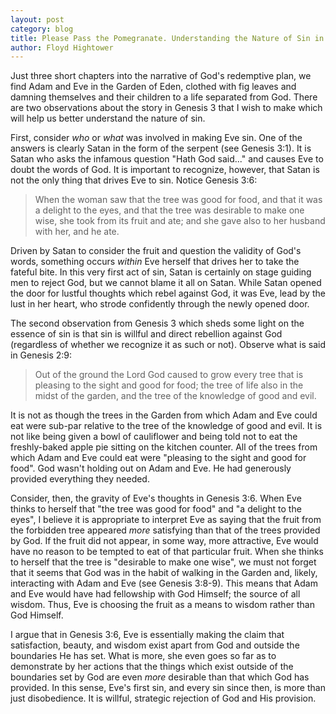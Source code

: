 ```yaml
---
layout: post
category: blog
title: Please Pass the Pomegranate. Understanding the Nature of Sin in Genesis 3.
author: Floyd Hightower
---
```


Just three short chapters into the narrative of God's redemptive plan, we find Adam and Eve in the Garden of Eden, clothed with fig leaves and damning themselves and their children to a life separated from God. There are two observations about the story in Genesis 3 that I wish to make which will help us better understand the nature of sin.

First, consider *who* or *what* was involved in making Eve sin. One of the answers is clearly Satan in the form of the serpent (see Genesis 3:1). It is Satan who asks the infamous question "Hath God said..." and causes Eve to doubt the words of God. It is important to recognize, however, that Satan is not the only thing that drives Eve to sin. Notice Genesis 3:6:

> When the woman saw that the tree was good for food, and that it was a delight to the eyes, and that the tree was desirable to make one wise, she took from its fruit and ate; and she gave also to her husband with her, and he ate.

Driven by Satan to consider the fruit and question the validity of God's words, something occurs *within* Eve herself that drives her to take the fateful bite. In this very first act of sin, Satan is certainly on stage guiding men to reject God, but we cannot blame it all on Satan. While Satan opened the door for lustful thoughts which rebel against God, it was Eve, lead by the lust in her heart, who strode confidently through the newly opened door.

The second observation from Genesis 3 which sheds some light on the essence of sin is that sin is willful and direct rebellion against God (regardless of whether we recognize it as such or not). Observe what is said in Genesis 2:9:

> Out of the ground the Lord God caused to grow every tree that is pleasing to the sight and good for food; the tree of life also in the midst of the garden, and the tree of the knowledge of good and evil.

It is not as though the trees in the Garden from which Adam and Eve could eat were sub-par relative to the tree of the knowledge of good and evil. It is not like being given a bowl of cauliflower and being told not to eat the freshly-baked apple pie sitting on the kitchen counter. All of the trees from which Adam and Eve could eat were "pleasing to the sight and good for food". God wasn't holding out on Adam and Eve. He had generously provided everything they needed.

Consider, then, the gravity of Eve's thoughts in Genesis 3:6. When Eve thinks to herself that "the tree was good for food" and "a delight to the eyes", I believe it is appropriate to interpret Eve as saying that the fruit from the forbidden tree appeared *more* satisfying than that of the trees provided by God. If the fruit did not appear, in some way, more attractive, Eve would have no reason to be tempted to eat of that particular fruit. When she thinks to herself that the tree is "desirable to make one wise", we must not forget that it seems that God was in the habit of walking in the Garden and, likely, interacting with Adam and Eve (see Genesis 3:8-9). This means that Adam and Eve would have had fellowship with God Himself; the source of all wisdom. Thus, Eve is choosing the fruit as a means to wisdom rather than God Himself.

I argue that in Genesis 3:6, Eve is essentially making the claim that satisfaction, beauty, and wisdom exist apart from God and outside the boundaries He has set. What is more, she even goes so far as to demonstrate by her actions that the things which exist outside of the boundaries set by God are even *more* desirable than that which God has provided. In this sense, Eve's first sin, and every sin since then, is more than just disobedience. It is willful, strategic rejection of God and His provision.
